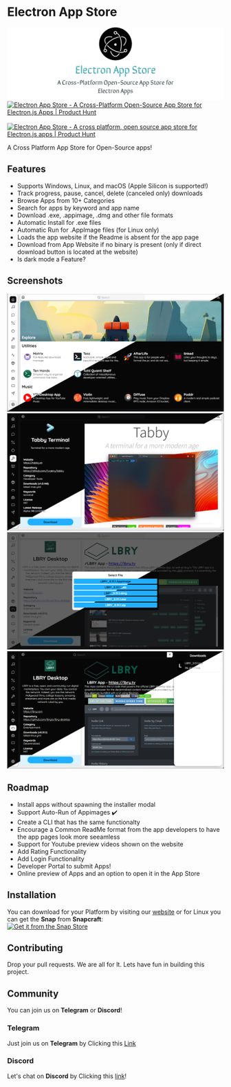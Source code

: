 # Electron App Store
<img src="screenshots/repo-card.jpg" alt="Repo Card"/>
<a href="https://www.producthunt.com/posts/electron-app-store?utm_source=badge-review&utm_medium=badge&utm_souce=badge-electron-app-store#discussion-body" target="_blank"><img src="https://api.producthunt.com/widgets/embed-image/v1/review.svg?post_id=316563&theme=dark" alt="Electron App Store - A Cross-Platform Open-Source App Store for Electron.js Apps | Product Hunt" style="width: 250px; height: 54px;" width="250" height="54" /></a>
&nbsp;&nbsp;&nbsp;
<a href="https://www.producthunt.com/posts/electron-app-store?utm_source=badge-featured&utm_medium=badge&utm_souce=badge-electron-app-store" target="_blank"><img src="https://api.producthunt.com/widgets/embed-image/v1/featured.svg?post_id=316563&theme=dark" alt="Electron App Store - A cross platform, open source app store for Electron.js apps | Product Hunt" style="width: 250px; height: 54px;" width="250" height="54" /></a>

A Cross Platform App Store for Open-Source apps!
## Features
- Supports Windows, Linux, and macOS (Apple Silicon is supported!)
- Track progress, pause, cancel, delete (canceled only) downloads
- Browse Apps from 10+  Categories
- Search for apps by keyword and app name
- Download .exe, .appimage, .dmg and other file formats
- Automatic Install for .exe files
- Automatic Run for .AppImage files (for Linux only)
- Loads the app website if the Readme is absent for the app page
- Download from App Website if no binary is present (only if direct download button is located at the website)
- Is dark mode a Feature?

  
## Screenshots
![Explore Page](https://github.com/Electron-Store/electron-app-store/blob/main/screenshots/Explore.png?raw=true)
![App Page](https://github.com/Electron-Store/electron-app-store/blob/main/screenshots/app.png?raw=true)
![Download Options](https://github.com/Electron-Store/electron-app-store/blob/main/screenshots/modal.png?raw=true)
![Download Manager](https://github.com/Electron-Store/electron-app-store/blob/main/screenshots/dl.png?raw=true)

## Roadmap
- Install apps without spawning the installer modal
- Support Auto-Run of Appimages ✔️
- Create a CLI that has the same functionalty
- Encourage a Common ReadMe format from the app developers to have the app pages look more seeamless
- Support for Youtube preview videos shown on the website
- Add Rating Functionality
- Add Login Functionality
- Developer Portal to submit Apps!
- Online preview of Apps and an option to open it in the App Store

## Installation
You can download for your Platform by visiting our [website](https://electron-store.org) or for Linux you can get the **Snap** from **Snapcraft**:  
[![Get it from the Snap Store](https://snapcraft.io/static/images/badges/en/snap-store-black.svg)](https://snapcraft.io/electron-store)

## Contributing

Drop your pull requests. We are all for It. Lets have fun in building this project. 

## Community
You can join us on **Telegram** or **Discord**!

### Telegram
Just join us on **Telegram** by Clicking this [Link](https://t.me/joinchat/nQ4nckbe-dM3ZDVk)

### Discord
Let's chat on **Discord** by Clicking this [link](https://discord.gg/Hdgcqq9C)!
